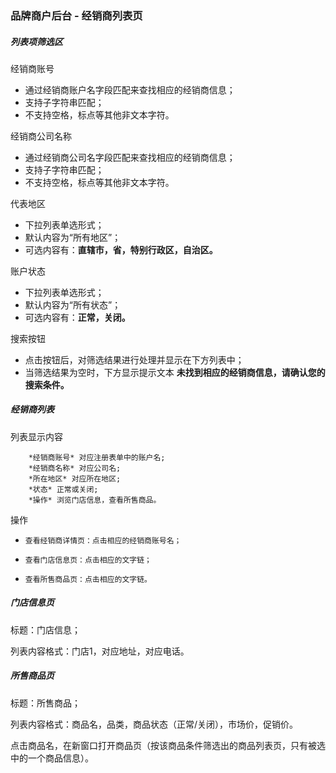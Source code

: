 ### 品牌商户后台 - 经销商列表页


##### 列表项筛选区

经销商账号

+   通过经销商账户名字段匹配来查找相应的经销商信息；
+   支持子字符串匹配；
+   不支持空格，标点等其他非文本字符。

经销商公司名称

+   通过经销商公司名字段匹配来查找相应的经销商信息；
+   支持子字符串匹配；
+   不支持空格，标点等其他非文本字符。

代表地区

+   下拉列表单选形式；
+   默认内容为“所有地区”；
+   可选内容有：**直辖市，省，特别行政区，自治区。**  

账户状态

+   下拉列表单选形式；
+   默认内容为“所有状态”；
+   可选内容有：**正常，关闭。**

搜索按钮

+   点击按钮后，对筛选结果进行处理并显示在下方列表中；
+   当筛选结果为空时，下方显示提示文本 **未找到相应的经销商信息，请确认您的搜索条件。**



##### 经销商列表

列表显示内容

		*经销商账号* 对应注册表单中的账户名;
		*经销商名称* 对应公司名;
		*所在地区* 对应所在地区;
		*状态* 正常或关闭;
		*操作* 浏览门店信息，查看所售商品。


操作

+     查看经销商详情页：点击相应的经销商账号名；
+     查看门店信息页：点击相应的文字链；
+     查看所售商品页：点击相应的文字链。


##### 门店信息页
标题：门店信息；

列表内容格式：门店1，对应地址，对应电话。


##### 所售商品页
标题：所售商品；

列表内容格式：商品名，品类，商品状态（正常/关闭），市场价，促销价。

点击商品名，在新窗口打开商品页（按该商品条件筛选出的商品列表页，只有被选中的一个商品信息）。

